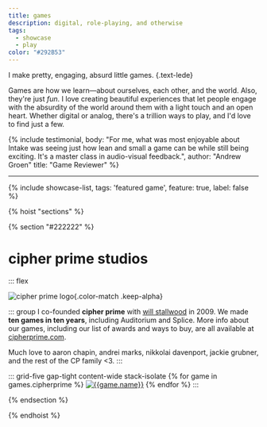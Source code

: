 ```yaml
---
title: games
description: digital, role-playing, and otherwise
tags: 
  - showcase
  - play
color: "#292B53"
---
```


I make pretty, engaging, absurd little games.
{.text-lede}

Games are how we learn—about ourselves, each other, and the world. Also, they're just *fun*. I love creating beautiful experiences that let people engage with the absurdity of the world around them with a light touch and an open heart. Whether digital or analog, there's a trillion ways to play, and I'd love to find just a few.

{% include testimonial, 
   body: "For me, what was most enjoyable about Intake was seeing just how lean and small a game can be while still being exciting. It's a master class in audio-visual feedback.", 
   author: "Andrew Groen" 
   title: "Game Reviewer"
%}



***

{% include showcase-list, tags: 'featured game', feature: true, label: false %}

{% hoist "sections" %}

{% section "#222222" %}

# cipher prime studios


::: flex

![cipher prime logo](/assets/uploads/cp_logo_black.png){.color-match .keep-alpha}

::: group
I co-founded **cipher prime** with [will stallwood](https://willstall.com) in 2009. We made **ten games in ten years**, including Auditorium and Splice. More info about our games, including our list of awards and ways to buy, are all available at [cipherprime.com](https://cipherprime.com).

Much love to aaron chapin, andrei marks, nikkolai davenport, jackie grubner, and the rest of the CP family <3.
:::


::: grid-five gap-tight content-wide stack-isolate
{% for game in games.cipherprime %}
[![{{game.name}}]({{game.poster}})]({{game.url}})
{% endfor %}
:::


{% endsection %}


{% endhoist %}